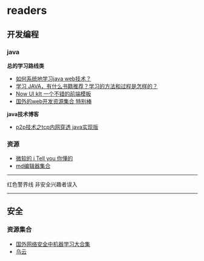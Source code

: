 # readers


## 开发编程

### java
**总的学习路线类**
 
- [如何系统地学习java web技术？](https://www.zhihu.com/question/23335551 "javaweb学习路线")  
- [学习 JAVA，有什么书籍推荐？学习的方法和过程是怎样的？](https://www.zhihu.com/question/29581524/answer/44872235)
- [Now UI kIt 一个不错的前端模板](https://www.creative-tim.com/product/now-ui-kit?affiliate_id=97705)  <br>
- [国外的web开发资源集合 特别棒](https://github.com/sindresorhus/awesome/blob/master/readme.md)

**java技术博客**

- [p2p技术之tcp内网穿透 java实现版](http://blog.csdn.net/kiss1987f5/article/details/57084303)

### 资源

- [微软的 i Tell you 你懂的](https://msdn.itellyou.cn/)   
- [md编辑器集合](http://www.williamlong.info/archives/4319.html) 


------

红色警界线  非安全兴趣者误入

------
## 安全


### 资源集合
- [国外网络安全中机器学习大合集](https://github.com/jivoi/awesome-ml-for-cybersecurity/blob/master/README_ch.md)
- [乌云](http://www.anquan.us/) 
